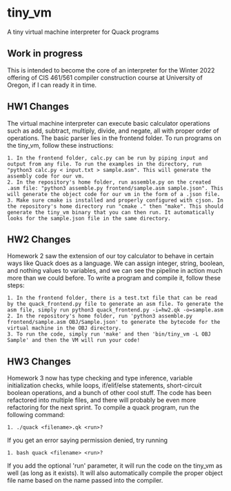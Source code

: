 # tiny_vm
A tiny virtual machine interpreter for Quack programs

## Work in progress

This is intended to become the core of an interpreter for the Winter 2022
offering of CIS 461/561 compiler construction course at University of Oregon, 
if I can ready it in time. 

## HW1 Changes

The virtual machine interpreter can execute basic calculator operations such
as add, subtract, multiply, divide, and negate, all with proper order of
operations. The basic parser lies in the frontend folder. To run programs
on the tiny_vm, follow these instructions:

	1. In the frontend folder, calc.py can be run by piping input and output from any file. To run the examples in the directory, run "python3 calc.py < input.txt > sample.asm". This will generate the assembly code for our vm.
	2. In the repository's home folder, run assemble.py on the created .asm file: "python3 assemble.py frontend/sample.asm sample.json". This will generate the object code for our vm in the form of a .json file.
	3. Make sure cmake is installed and properly configured with cjson. In the repository's home directory run "cmake ." then "make". This should generate the tiny_vm binary that you can then run. It automatically looks for the sample.json file in the same directory.

## HW2 Changes

Homework 2 saw the extension of our toy calculator to behave in certain ways like Quack does as a language. We can assign integer, string, boolean, and nothing values to variables, and we can see the pipeline in action much more than we could before. To write a program and compile it, follow these steps:

	1. In the frontend folder, there is a test.txt file that can be read by the quack_frontend.py file to generate an asm file. To generate the asm file, simply run python3 quack_frontend.py -i=hw2.qk -o=sample.asm
	2. In the repository's home folder, run 'python3 assemble.py frontend/sample.asm OBJ/Sample.json' to generate the bytecode for the virtual machine in the OBJ directory.
	3. To run the code, simply run 'make' and then 'bin/tiny_vm -L OBJ Sample' and then the VM will run your code!

## HW3 Changes

Homework 3 now has type checking and type inference, variable initialization checks, while loops, if/elif/else statements, short-circuit boolean operations, and a bunch of other cool stuff. The code has been refactored into multiple files, and there will probably be even more refactoring for the next sprint. To compile a quack program, run the following command:

	1. ./quack <filename>.qk <run>?

If you get an error saying permission denied, try running

	1. bash quack <filename> <run>?

If you add the optional 'run' parameter, it will run the code on the tiny_vm as well (as long as it exists). It will also automatically compile the proper object file name based on the name passed into the compiler.

